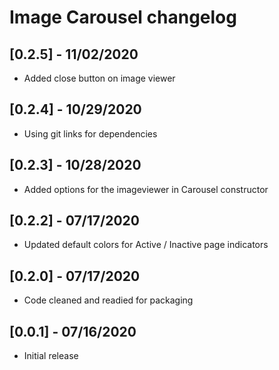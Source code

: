 # Image Carousel changelog

## [0.2.5] - 11/02/2020

* Added close button on image viewer

## [0.2.4] - 10/29/2020

* Using git links for dependencies

## [0.2.3] - 10/28/2020

* Added options for the imageviewer in Carousel constructor

## [0.2.2] - 07/17/2020

* Updated default colors for Active / Inactive page indicators

## [0.2.0] - 07/17/2020

* Code cleaned and readied for packaging

## [0.0.1] - 07/16/2020

* Initial release
